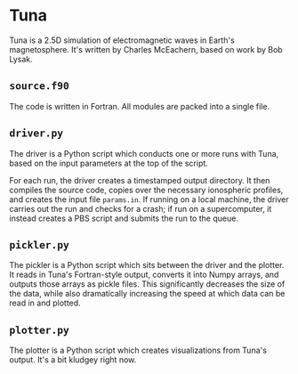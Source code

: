# Tuna

Tuna is a 2.5D simulation of electromagnetic waves in Earth's magnetosphere. It's written by Charles McEachern, based on work by Bob Lysak. 

## `source.f90`

The code is written in Fortran. All modules are packed into a single file. 

## `driver.py`

The driver is a Python script which conducts one or more runs with Tuna, based on the input parameters at the top of the script. 

For each run, the driver creates a timestamped output directory. It then compiles the source code, copies over the necessary ionospheric profiles, and creates the input file `params.in`. If running on a local machine, the driver carries out the run and checks for a crash; if run on a supercomputer, it instead creates a PBS script and submits the run to the queue. 

## `pickler.py`

The pickler is a Python script which sits between the driver and the plotter. It reads in Tuna's Fortran-style output, converts it into Numpy arrays, and outputs those arrays as pickle files. This significantly decreases the size of the data, while also dramatically increasing the speed at which data can be read in and plotted. 

## `plotter.py`

The plotter is a Python script which creates visualizations from Tuna's output. It's a bit kludgey right now. 




